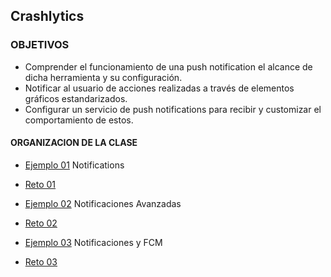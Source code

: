 ## Crashlytics

### OBJETIVOS 

* Comprender el funcionamiento de una push notification el alcance de dicha herramienta y su configuración. 
* Notificar al usuario de acciones realizadas a través de elementos gráficos estandarizados. 
* Configurar un servicio de push notifications para recibir y customizar el comportamiento de estos.

#### ORGANIZACION DE LA CLASE 

- [Ejemplo 01](Ejemplo-01) Notifications
- [Reto 01](Reto-01)
	
	
- [Ejemplo 02](Ejemplo-02) Notificaciones Avanzadas
- [Reto 02](Reto-02)


- [Ejemplo 03](Ejemplo-03) Notificaciones y FCM
- [Reto 03](Reto-03)


